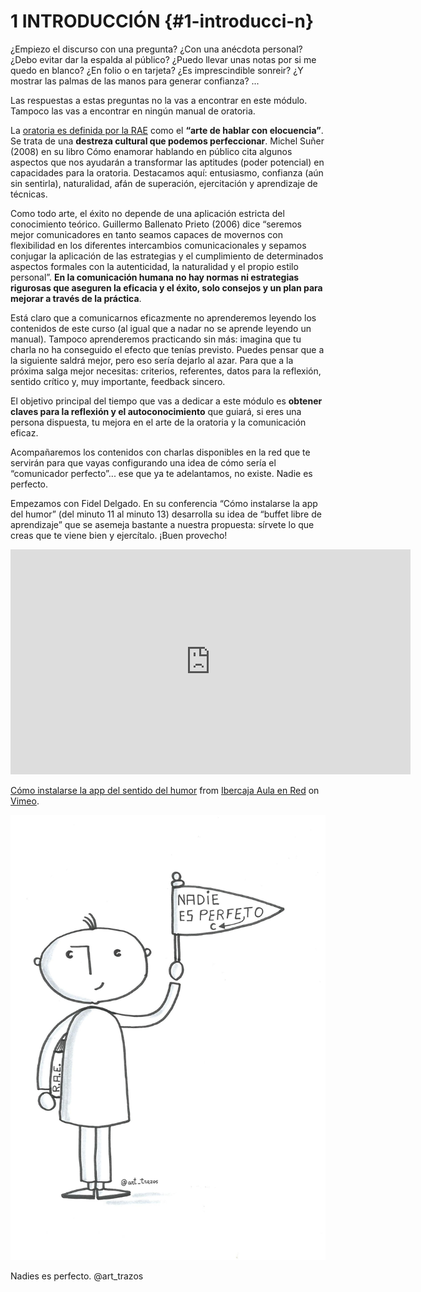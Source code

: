 # 1 INTRODUCCIÓN {#1-introducci-n}

¿Empiezo el discurso con una pregunta? ¿Con una anécdota personal? ¿Debo evitar dar la espalda al público? ¿Puedo llevar unas notas por si me quedo en blanco? ¿En folio o en tarjeta? ¿Es imprescindible sonreir? ¿Y mostrar las palmas de las manos para generar confianza? ...

Las respuestas a estas preguntas  no la vas a encontrar en este módulo. Tampoco las vas a encontrar en ningún manual de oratoria.

La [oratoria es definida por la RAE](https://www.google.com/url?q=http://dle.rae.es/?id%3DR8qgr7H&sa=D&ust=1516789737965000&usg=AFQjCNHmhnubL_sPro3UZtZhNfoGsLjaVA) como el **“arte de hablar con elocuencia”**.  Se trata de una **destreza cultural que podemos perfeccionar**. Michel Suñer (2008) en su libro Cómo enamorar hablando en público cita algunos aspectos que nos ayudarán a transformar las aptitudes (poder potencial) en capacidades para la oratoria. Destacamos aquí: entusiasmo, confianza (aún sin sentirla), naturalidad, afán de superación, ejercitación y  aprendizaje de técnicas.

Como todo arte, el éxito no depende de una aplicación estricta del conocimiento teórico. Guillermo Ballenato Prieto (2006) dice “seremos mejor comunicadores en tanto seamos capaces de movernos con flexibilidad en los diferentes intercambios comunicacionales y sepamos conjugar la aplicación de las estrategias y el cumplimiento de determinados aspectos formales con la autenticidad, la naturalidad y el propio estilo personal”. **En la comunicación humana no hay normas ni estrategias rigurosas que aseguren la eficacia y el éxito, solo consejos y un plan para mejorar a través de la práctica**.

Está claro que a comunicarnos eficazmente no aprenderemos leyendo los contenidos de este curso (al igual que a nadar no se aprende leyendo un manual). Tampoco aprenderemos practicando sin más: imagina que tu charla no ha conseguido el efecto que tenías previsto. Puedes pensar que a la siguiente saldrá mejor, pero eso sería dejarlo al azar. Para que a la próxima salga mejor necesitas: criterios, referentes, datos para la reflexión, sentido crítico y, muy importante, feedback sincero.

El objetivo principal del tiempo que vas a dedicar a este módulo es **obtener claves para la reflexión y el autoconocimiento** que guiará, si eres una persona dispuesta, tu mejora en el arte de la oratoria y la comunicación eficaz.

Acompañaremos los contenidos con charlas disponibles en la red que te servirán para que vayas configurando una idea de cómo sería el “comunicador perfecto”... ese que ya te adelantamos, no existe. Nadie es perfecto.

Empezamos con Fidel Delgado. En su conferencia “Cómo instalarse la app del humor” (del minuto 11 al minuto 13) desarrolla su idea de “buffet libre de aprendizaje”  que se asemeja bastante a nuestra propuesta: sírvete lo que creas que te viene bien y ejercítalo. ¡Buen provecho!

<iframe src="https://player.vimeo.com/video/208641993?title=0&byline=0&portrait=0" width="640" height="360" frameborder="0" webkitallowfullscreen mozallowfullscreen allowfullscreen></iframe>
<p><a href="https://vimeo.com/208641993">C&oacute;mo instalarse la app del sentido del humor</a> from <a href="https://vimeo.com/ibercajaaulaenred">Ibercaja Aula en Red</a> on <a href="https://vimeo.com">Vimeo</a>.</p>

![](/images/image5.jpg)

Nadies es perfecto. @art_trazos